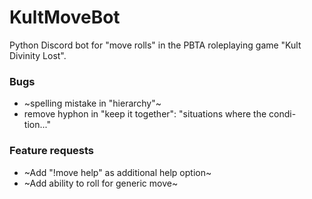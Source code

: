 # KultMoveBot
Python Discord bot for "move rolls" in the PBTA roleplaying game "Kult Divinity Lost".

### Bugs
- ~spelling mistake in "hierarchy"~
- remove hyphon in "keep it together": "situations where the condi- tion..."

### Feature requests
- ~Add "!move help" as additional help option~
- ~Add ability to roll for generic move~
